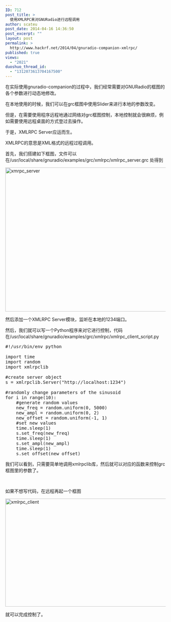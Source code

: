 ```yaml
---
ID: 712
post_title: >
  使用XMLRPC来对GNURadio进行远程调用
author: scateu
post_date: 2014-04-16 14:36:50
post_excerpt: ""
layout: post
permalink: >
  http://www.hackrf.net/2014/04/gnuradio-companion-xmlrpc/
published: true
views:
  - "2021"
duoshuo_thread_id:
  - "1312073613704167500"
---
```

在实际使用gnuradio-companion的过程中，我们经常需要对GNURadio的框图的各个参数进行动态地修改。

在本地使用的时候，我们可以在grc框图中使用Slider来进行本地的参数改变。

但是，在需要使用程序远程地通过网络对grc框图控制，本地控制就会很麻烦，例如需要使用远程桌面的方式登过去操作。

于是，XMLRPC Server应运而生。<!--more-->

XMLRPC的意思是XML格式的远程过程调用。

首先，我们搭建如下框图，文件可以在<span class="lang:default decode:true  crayon-inline ">/usr/local/share/gnuradio/examples/grc/xmlrpc/xmlrpc_server.grc</span> 处得到

<a href="http://www.hackrf.net/wp-content/uploads/2014/04/xmrpc_server.png"><img class="alignnone size-full wp-image-713" src="http://www.hackrf.net/wp-content/uploads/2014/04/xmrpc_server.png" alt="xmrpc_server" width="800" height="452" /></a>

然后添加一个XMLRPC Server模块，监听在本地的1234端口。

然后，我们就可以写一个Python程序来对它进行控制，代码在<span class="lang:default decode:true  crayon-inline">/usr/local/share/gnuradio/examples/grc/xmlrpc/xmlrpc_client_script.py</span>
<pre class="lang:default decode:true ">#!/usr/bin/env python

import time
import random
import xmlrpclib

#create server object
s = xmlrpclib.Server("http://localhost:1234")

#randomly change parameters of the sinusoid
for i in range(10):
    #generate random values
    new_freq = random.uniform(0, 5000)
    new_ampl = random.uniform(0, 2)
    new_offset = random.uniform(-1, 1)
    #set new values
    time.sleep(1)
    s.set_freq(new_freq)
    time.sleep(1)
    s.set_ampl(new_ampl)
    time.sleep(1)
    s.set_offset(new_offset)</pre>
我们可以看到，只需要简单地调用xmlrpclib库，然后就可以对应的函数来控制grc框图里的参数了。

&nbsp;

如果不想写代码，在远程再起一个框图

<a href="http://www.hackrf.net/wp-content/uploads/2014/04/xmlrpc_client.png"><img class="alignnone size-full wp-image-714" src="http://www.hackrf.net/wp-content/uploads/2014/04/xmlrpc_client.png" alt="xmlrpc_client" width="780" height="339" /></a>

就可以完成控制了。